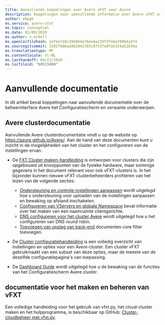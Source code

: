 ```yaml
---
title: Aanvullende koppelingen over Avere vFXT voor Azure
description: Koppelingen naar aanvullende informatie over Avere vFXT voor Azure
author: ekpgh
ms.service: avere-vfxt
ms.topic: conceptual
ms.date: 01/09/2019
ms.author: v-erkell
ms.openlocfilehash: 2efbe7ddc39b8bde76ee4a135f3f44af0864a374
ms.sourcegitcommit: 3102f886aa962842303c8753fe8fa5324a52834a
ms.translationtype: MT
ms.contentlocale: nl-NL
ms.lasthandoff: 04/23/2019
ms.locfileid: "60515600"
---
```

# <a name="additional-documentation"></a>Aanvullende documentatie

In dit artikel bevat koppelingen naar aanvullende documentatie over de beheerinterface Avere het Configuratiescherm en verwante onderwerpen. 

## <a name="avere-cluster-documentation"></a>Avere clusterdocumentatie

Aanvullende Avere clusterdocumentatie vindt u op de website op <https://azure.github.io/Avere/>. Aan de hand van deze documenten kunt u inzicht in de mogelijkheden van het cluster en het configureren van de instellingen ervan. 

* De [FXT Cluster maken-handleiding](<https://azure.github.io/Avere/#fxt_cluster>) is ontworpen voor clusters die zijn opgebouwd uit knooppunten van de fysieke hardware, maar sommige gegevens in het document relevant voor ook vFXT-clusters is. In het bijzonder kunnen nieuwe vFXT clusterbeheerders profiteren van het lezen van de volgende secties:
  * [Ondersteuning en controle-instellingen aanpassen](<https://azure.github.io/Avere/legacy/create_cluster/4_8/html/config_support.html#config-support>) wordt uitgelegd hoe u ondersteuning voor uploaden van de instellingen aanpassen en bewaking op afstand inschakelen. 
  * [Configureren van VServers en globale Namespace](<https://azure.github.io/Avere/legacy/create_cluster/4_8/html/config_vserver.html#config-vserver>) bevat informatie over het maken van een naamruimte clientgerichte.
  * [DNS configureren voor het cluster Avere](<https://azure.github.io/Avere/legacy/create_cluster/4_8/html/config_network.html#dns-overview>) wordt uitgelegd hoe u het configureren van DNS round robin.
  * [Toevoegen van opslag van back-end](<https://azure.github.io/Avere/legacy/create_cluster/4_8/html/config_core_filer.html#add-core-filer>) documenten core filter toevoegen.

* De [Cluster configuratiehandleiding](<https://azure.github.io/Avere/#operations>) is een volledig overzicht van instellingen en opties voor een Avere-cluster. Een cluster vFXT gebruikmaakt van een subset van deze opties, maar de meeste van de dezelfde configuratiepagina's van toepassing.

* De [Dashboard Guide](<https://azure.github.io/Avere/#operations>) wordt uitgelegd hoe u de bewaking van de functies van het Configuratiescherm Avere cluster.

## <a name="vfxt-creation-and-management-documentation"></a>documentatie voor het maken en beheren van vFXT

Een volledige handleiding voor het gebruik van vfxt.py, het cloud-cluster maken en het hulpprogramma, is beschikbaar op GitHub: [Cluster-cloudbeheer met vfxt.py](https://github.com/Azure/AvereSDK/blob/master/docs/README.md).  
